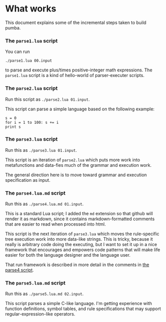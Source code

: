 # What works

This document explains some of the incremental steps
taken to build pumba.

### The `parse1.lua` script

You can run

    ./parse1.lua 00.input

to parse and execute plus/times positive-integer
math expressions. The `parse1.lua` script is a kind
of hello-world of parser-executer scripts.

### The `parse2.lua` script

Run this script as `./parse2.lua 01.input`.

This script can parse a simple language based
on the following example:

    s = 0
    for i = 1 to 100: s += i
    print s

### The `parse3.lua` script

Run this as `./parse3.lua 01.input`.

This script is
an iteration of `parse2.lua` which puts more work into
metafunctions and data-fies much of the grammar and
execution work.

The general direction here is to move toward grammar
and execution specification as input.

### The `parse4.lua.md` script

Run this as `./parse4.lua.md 01.input`.

This is a standard Lua script; I added the `md` extension
so that github will render it as markdown, since it contains
markdown-formatted comments that are easier to read when
processed into html.

This script is the next
iteration of `parse3.lua` which moves the rule-specific
tree execution work into more data-like strings. This
is tricky, because it really is arbitrary code doing the
executing, but I want to set it up in a nice framework
that encourages and empowers code patterns that will
make life easier for both the language designer and
the language user.

That run framework is described in more detail in the
comments in
[the parse4 script](https://github.com/tylerneylon/pumba/blob/master/parse4.lua.md).

### The `parse5.lua.md` script

Run this as `./parse5.lua.md 02.input`.

This script parses a simple C-like language.
I'm getting experience with function definitions,
symbol tables, and rule specifications that may support
regular-expression-like operators.

